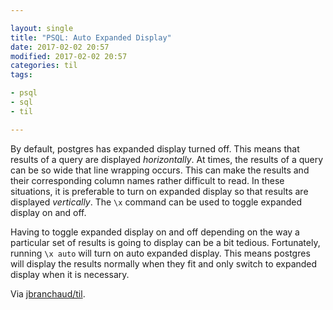 ```yaml
---

layout: single
title: "PSQL: Auto Expanded Display"
date: 2017-02-02 20:57
modified: 2017-02-02 20:57
categories: til
tags:

- psql
- sql
- til

---
```


By default, postgres has expanded display turned off. This means that
results of a query are displayed _horizontally_.
At times, the results of a query can be so wide that line wrapping occurs.
This can make the results and their corresponding column names rather
difficult to read. In these situations, it is preferable to turn on expanded
display so that results are displayed _vertically_.
The `\x` command can be used to toggle expanded display on and off.

Having to toggle expanded display on and off depending on the way a
particular set of results is going to display can be a bit tedious.
Fortunately, running `\x auto` will turn on auto expanded display. This
means postgres will display the results normally when they fit and only
switch to expanded display when it is necessary.

Via [jbranchaud/til](https://github.com/jbranchaud/til).
